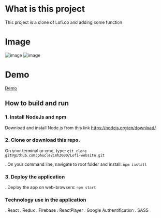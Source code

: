 # What is this project

This project is a clone of Lofi.co and adding some function

# Image
 
![image](https://user-images.githubusercontent.com/47014132/149120770-381c8ea9-9d57-40b7-bd10-3d39d4dce42a.png)
![image](https://user-images.githubusercontent.com/47014132/149120793-0c75511e-88f4-4e69-b836-dabd1eeac884.png)


# Demo

[Demo](https://lofiphucle.netlify.app/)

## How to build and run

### 1. Install NodeJs and npm

Download and install Node.js from this link https://nodejs.org/en/download/

### 2. Clone or download this repo.

On your terminal or cmd, type: `git clone git@github.com:phuclevinh2000/Lofi-website.git`

. On your command line, navigate to root folder and install: `npm install`

### 3. Deploy the application

. Deploy the app on web-browsers: `npm start`

### Technology use in the application

. React
. Redux
. Firebase
. ReactPlayer
. Google Authentification
. SASS
